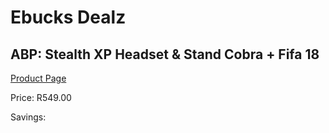 
# Ebucks Dealz
## ABP: Stealth XP Headset & Stand Cobra + Fifa 18
[Product Page](https://www.ebucks.com/web/shop/productSelected.do?prodId=1138451473&catId=1233325618)

Price: R549.00

Savings: 


	